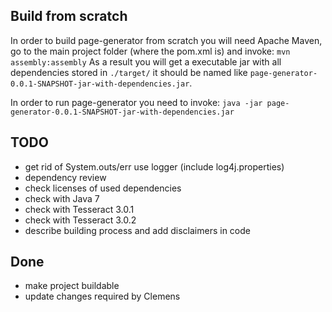 ## Build from scratch

In order to build page-generator from scratch you will need Apache Maven, go to the main
project folder (where the pom.xml is) and invoke: 
```mvn assembly:assembly```
As a result you will get a executable jar with all dependencies stored in ```./target/``` it should be 
named like ```page-generator-0.0.1-SNAPSHOT-jar-with-dependencies.jar```.

In order to run page-generator you need to invoke:
```java -jar page-generator-0.0.1-SNAPSHOT-jar-with-dependencies.jar```

## TODO

* get rid of System.outs/err use logger (include log4j.properties) 
* dependency review
* check licenses of used dependencies 
* check with Java 7 
* check with Tesseract 3.0.1 
* check with Tesseract 3.0.2
* describe building process and add disclaimers in code 

## Done
* make project buildable
* update changes required by Clemens
